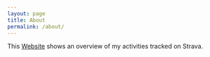 ```yaml
---
layout: page
title: About
permalink: /about/
---
```


This [Website](https://nicosrp.github.io/strava-public/) shows an overview of my activities tracked on Strava.